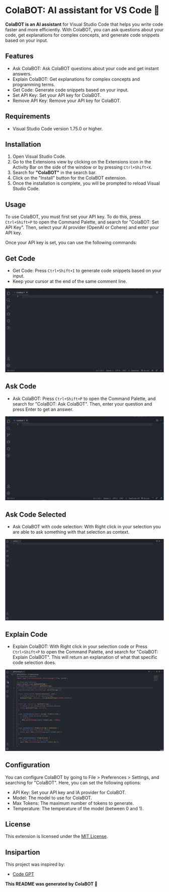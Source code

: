 # ColaBOT: AI assistant for VS Code 🤖

**ColaBOT is an AI assistant** for Visual Studio Code that helps you write code faster and more efficiently. With ColaBOT, you can ask questions about your code, get explanations for complex concepts, and generate code snippets based on your input.

## Features

- Ask ColaBOT: Ask ColaBOT questions about your code and get instant answers.
- Explain ColaBOT: Get explanations for complex concepts and programming terms.
- Get Code: Generate code snippets based on your input.
- Set API Key: Set your API key for ColaBOT.
- Remove API Key: Remove your API key for ColaBOT.

## Requirements

- Visual Studio Code version 1.75.0 or higher.

## Installation

1. Open Visual Studio Code.
2. Go to the Extensions view by clicking on the Extensions icon in the Activity Bar on the side of the window or by pressing `Ctrl+Shift+X`.
3. Search for **"ColaBOT"** in the search bar.
4. Click on the "Install" button for the ColaBOT extension.
5. Once the installation is complete, you will be prompted to reload Visual Studio Code.

## Usage

To use ColaBOT, you must first set your API key. To do this, press `Ctrl+Shift+P` to open the Command Palette, and search for "ColaBOT: Set API Key". Then, select your AI provider (OpenAI or Cohere) and enter your API key.

Once your API key is set, you can use the following commands:

## Get Code

- Get Code: Press `Ctrl+Shift+I` to generate code snippets based on your input.
- Keep your cursor at the end of the same comment line.

![](./assets/getCode.gif)

## Ask Code

- Ask ColaBOT: Press `Ctrl+Shift+P` to open the Command Palette, and search for "ColaBOT: Ask ColaBOT". Then, enter your question and press Enter to get an answer.

![](./assets/askCode.gif)


## Ask Code Selected

- Ask ColaBOT with code selection: With Right click in your selection you are able to ask something with that selection as context.

![](./assets/askCodeSelected.gif)

## Explain Code

- Explain ColaBOT: With Right click in your selection code or Press `Ctrl+Shift+P` to open the Command Palette, and search for "ColaBOT: Explain ColaBOT". This will return an explanation of what that specific code selection does.

![](./assets/explainCode.gif)

## Configuration

You can configure ColaBOT by going to File > Preferences > Settings, and searching for "ColaBOT". Here, you can set the following options:

- API Key: Set your API key and IA provider for ColaBOT.
- Model: The model to use for ColaBOT.
- Max Tokens: The maximum number of tokens to generate.
- Temperature: The temperature of the model (between 0 and 1).

## License

This extension is licensed under the [MIT License](LICENSE).

## Insipartion

This project was inspired by:

- [Code GPT](https://www.codegpt.co/)

**This README was generated by ColaBOT 🤖**
